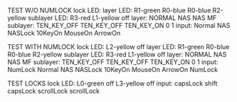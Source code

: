 
TEST W/O NUMLOCK
lock LED:
layer LED:              R1-green R0-blue   R0-blue                 R2-yellow
sublayer LED:                                           R3-red     L1-yellow off
layer:                  NORMAL NAS         NAS                     MF
sublayer:                      TEN_KEY_OFF TEN_KEY_OFF  TEN_KEY_ON 0       1
input:                  Normal NAS         NASLock      10KeyOn    MouseOn ArrowOn

TEST WITH NUMLOCK
lock LED:       L2-yellow                                                             off
layer LED:              R1-green R0-blue   R0-blue                 R2-yellow
sublayer LED:                                           R3-red     L1-yellow off
layer:                  NORMAL NAS         NAS                     MF
sublayer:                      TEN_KEY_OFF TEN_KEY_OFF  TEN_KEY_ON 0         1
input:          NumLock Normal NAS         NASLock      10KeyOn    MouseOn   ArrowOn  NumLock

TEST LOCKS
lock LED:       L0-green       off      L3-yellow  off
input:          capsLock shift capsLock scrollLock scrollLock 
